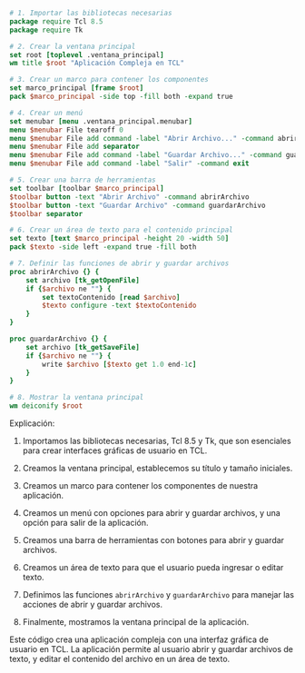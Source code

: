 ```tcl
# 1. Importar las bibliotecas necesarias
package require Tcl 8.5
package require Tk

# 2. Crear la ventana principal
set root [toplevel .ventana_principal]
wm title $root "Aplicación Compleja en TCL"

# 3. Crear un marco para contener los componentes
set marco_principal [frame $root]
pack $marco_principal -side top -fill both -expand true

# 4. Crear un menú
set menubar [menu .ventana_principal.menubar]
menu $menubar File tearoff 0
menu $menubar File add command -label "Abrir Archivo..." -command abrirArchivo
menu $menubar File add separator
menu $menubar File add command -label "Guardar Archivo..." -command guardarArchivo
menu $menubar File add command -label "Salir" -command exit

# 5. Crear una barra de herramientas
set toolbar [toolbar $marco_principal]
$toolbar button -text "Abrir Archivo" -command abrirArchivo
$toolbar button -text "Guardar Archivo" -command guardarArchivo
$toolbar separator

# 6. Crear un área de texto para el contenido principal
set texto [text $marco_principal -height 20 -width 50]
pack $texto -side left -expand true -fill both

# 7. Definir las funciones de abrir y guardar archivos
proc abrirArchivo {} {
    set archivo [tk_getOpenFile]
    if {$archivo ne ""} {
        set textoContenido [read $archivo]
        $texto configure -text $textoContenido
    }
}

proc guardarArchivo {} {
    set archivo [tk_getSaveFile]
    if {$archivo ne ""} {
        write $archivo [$texto get 1.0 end-1c]
    }
}

# 8. Mostrar la ventana principal
wm deiconify $root
```

Explicación:

1. Importamos las bibliotecas necesarias, Tcl 8.5 y Tk, que son esenciales para crear interfaces gráficas de usuario en TCL.

2. Creamos la ventana principal, establecemos su título y tamaño iniciales.

3. Creamos un marco para contener los componentes de nuestra aplicación.

4. Creamos un menú con opciones para abrir y guardar archivos, y una opción para salir de la aplicación.

5. Creamos una barra de herramientas con botones para abrir y guardar archivos.

6. Creamos un área de texto para que el usuario pueda ingresar o editar texto.

7. Definimos las funciones `abrirArchivo` y `guardarArchivo` para manejar las acciones de abrir y guardar archivos.

8. Finalmente, mostramos la ventana principal de la aplicación.

Este código crea una aplicación compleja con una interfaz gráfica de usuario en TCL. La aplicación permite al usuario abrir y guardar archivos de texto, y editar el contenido del archivo en un área de texto.
